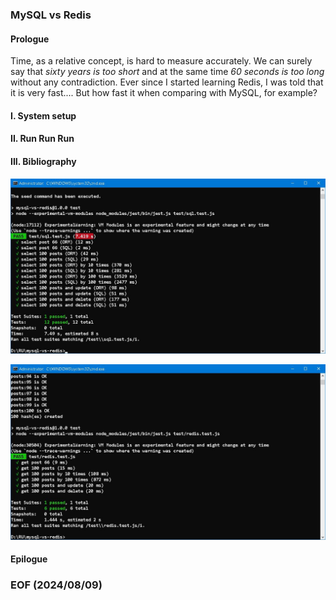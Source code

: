 ### MySQL vs Redis 


#### Prologue 
Time, as a relative concept, is hard to measure accurately. We can surely say that *sixty years is too short* and at the same time *60 seconds is too long* without any contradiction. Ever since I started learning Redis, I was told that it is very fast.... But how fast it when comparing with MySQL, for example? 


#### I. System setup 

#### II. Run Run Run 

#### III. Bibliography 

![alt sql](img/test-sql.JPG)

![alt redis](img/test-redis.JPG)

#### Epilogue 

### EOF (2024/08/09)